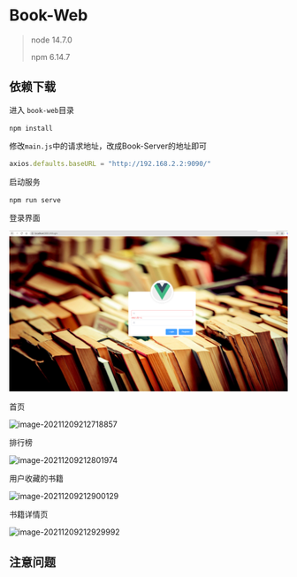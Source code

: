 # Book-Web

> node 14.7.0
>
> npm 6.14.7

## 依赖下载

进入 `book-web`目录

`npm install`

修改`main.js`中的请求地址，改成Book-Server的地址即可

```js
axios.defaults.baseURL = "http://192.168.2.2:9090/"
```

启动服务

`npm run serve`

登录界面

![image-20211209211621002](.\images\image-20211209211621002.png)

首页

![image-20211209212718857](F:\BookRecSys\note\images\image-20211209212718857.png)

排行榜

![image-20211209212801974](F:\BookRecSys\note\images\image-20211209212801974.png)

用户收藏的书籍

![image-20211209212900129](F:\BookRecSys\note\images\image-20211209212900129.png)

书籍详情页

![image-20211209212929992](F:\BookRecSys\note\images\image-20211209212929992.png)

## 注意问题



